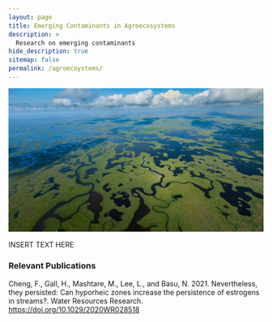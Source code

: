 ```yaml
---
layout: page
title: Emerging Contaminants in Agroecosystems
description: >
  Research on emerging contaminants
hide_description: true
sitemap: false
permalink: /agroecoystems/
---
```


![](/assets/img/blog/9778d20aa8ba83b3ab678897b80811e5.jpg)

INSERT TEXT HERE

### Relevant Publications 
Cheng, F., Gall, H., Mashtare, M., Lee, L., and Basu, N. 2021. Nevertheless, they persisted: Can hyporheic zones increase the persistence of estrogens in streams?. Water Resources Research. https://doi.org/10.1029/2020WR028518